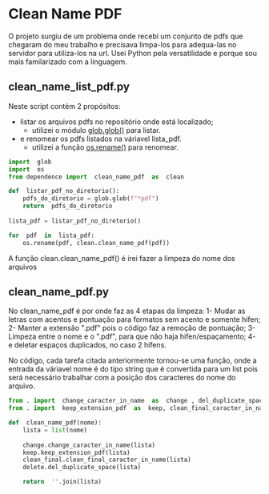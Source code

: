 # Clean Name PDF

O projeto surgiu de um problema onde recebi um conjunto de pdfs que chegaram do meu trabalho e precisava limpa-los para adequa-las no servidor para utiliza-los na url. Usei Python pela versatilidade e porque sou mais familarizado com a linguagem.

## clean_name_list_pdf.py

Neste script contém 2 propósitos:
- listar os arquivos pdfs no repositório onde está localizado;
	- utilizei o módulo [glob.glob()](https://docs.python.org/3/library/os.html#os.rename) para listar.
- e renomear os pdfs listados na váriavel lista_pdf.
	- utilizei a função [os.rename()](https://docs.python.org/3/library/os.html#os.rename) para renomear.

```python
import  glob
import  os
from dependence import  clean_name_pdf  as  clean

def  listar_pdf_no_diretorio():
	pdfs_do_diretorio = glob.glob(f"*pdf")
	return  pdfs_do_diretorio
	
lista_pdf = listar_pdf_no_diretorio()

for  pdf  in  lista_pdf:
	os.rename(pdf, clean.clean_name_pdf(pdf))
```
A função clean.clean_name_pdf() é irei fazer a limpeza do nome dos arquivos

## clean_name_pdf.py

No clean_name_pdf é por onde faz as 4 etapas da limpeza:
1- Mudar as letras com acentos e pontuação para formatos sem acento e somente hifen;
2- Manter a extensão ".pdf" pois o código faz a remoção de pontuação;
3- Limpeza entre o nome e o ".pdf", para que não haja hifen/espaçamento;
4- e deletar espaços duplicados, no caso 2 hifens.

No código, cada tarefa citada anteriormente tornou-se uma função, onde a entrada da váriavel nome é do tipo string que é convertida para um list pois será necessário trabalhar com a posição dos caracteres do nome do arquivo. 

```python
from . import  change_caracter_in_name  as  change , del_duplicate_space  as  delete
from . import  keep_extension_pdf  as  keep, clean_final_caracter_in_name  as  clean_final

def  clean_name_pdf(nome):
	lista = list(nome)
	
	change.change_caracter_in_name(lista)
	keep.keep_extension_pdf(lista)
	clean_final.clean_final_caracter_in_name(lista)
	delete.del_duplicate_space(lista)

	return  ''.join(lista)
```
